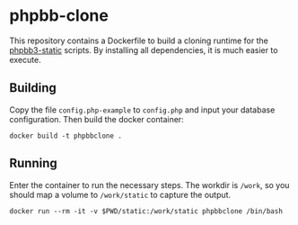 # phpbb-clone

This repository contains a Dockerfile to build a cloning runtime for the [phpbb3-static](https://github.com/automaciej/phpbb3-static) scripts. By installing all dependencies, it is much easier to execute.

## Building

Copy the file `config.php-example` to `config.php` and input your database configuration. Then build the docker container:

    docker build -t phpbbclone .

## Running

Enter the container to run the necessary steps. The workdir is `/work`, so you should map a volume to `/work/static` to capture the output.

    docker run --rm -it -v $PWD/static:/work/static phpbbclone /bin/bash
